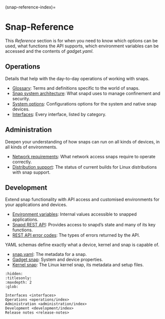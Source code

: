 (snap-reference-index)=
# Snap-Reference

This *Reference* section is for when you need to know which options can be used, what functions the API supports, which environment variables can be accessed and the contents of *gadget.yaml*. 

## Operations

Details that help with the day-to-day operations of working with snaps.

* [Glossary](/snap-reference/operations/glossary): Terms and definitions specific to the world of snaps.
* [Snap system architecture](/snap-reference/operations/system-architecture): What snapd uses to manage confinement and security. 
* [System options](/snap-reference/operations/system-options): Configurations options for the system and native snap devices.
* [Interfaces](/snap-reference/operations/interfaces/index): Every interface, listed by category.

## Administration

Deepen your understanding of how snaps can run on all kinds of devices, in all kinds of environments.

* [Network requirements](/snap-reference/administration/network-requirements): What network access snaps require to operate correctly.
* [Distribution support](/snap-reference/administration/distribution-support): The status of current builds for Linux distributions with snap support.

## Development

Extend snap functionality with API access and customised environments for your applications and devices.

* [Environment variables](/snap-reference/development/environment-variables): Internal values accessible to snapped applications.
* [Snapd REST API](/snap-reference/development/rest-api/snapd-rest-api): Provides access to snapd’s state and many of its key functions.
* [REST API error codes](/snap-reference/development/rest-api/error-responses): The types of errors returned by the API.

YAML schemas define exactly what a device, kernel and snap is capable of.
   - [snap.yaml](/snap-reference/development/yaml-schemas/the-snap-format): The metadata for a snap.
   - [Gadget snap](/snap-reference/development/yaml-schemas/the-gadget-snap): System and device properties. 
   - [Kernel snap](/snap-reference/development/yaml-schemas/the-kernel-snap): The Linux kernel snap, its metadata and setup files.


```{toctree}
:hidden:
:titlesonly:
:maxdepth: 2
:glob:

Interfaces <interfaces>
Operations <operations/index>
Administration <administration/index>
Development <development/index>
Release notes <release-notes>
